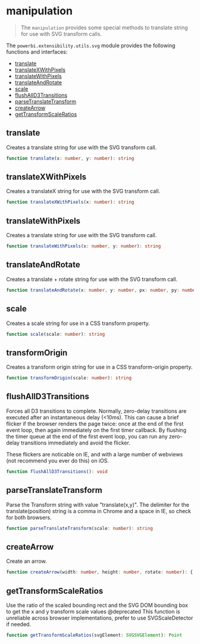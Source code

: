 # manipulation
> The ```manipulation``` provides some special methods to translate string for use with SVG transform calls.

The ```powerbi.extensibility.utils.svg``` module provides the following functions and interfaces:

* [translate](#translate)
* [translateXWithPixels](#translatexwithpixels)
* [translateWithPixels](#translatewithpixels)
* [translateAndRotate](#translateandrotate)
* [scale](#scale)
* [flushAllD3Transitions](#flushalld3transitions)
* [parseTranslateTransform](#parsetranslatetransform)
* [createArrow](#createarrow)
* [getTransformScaleRatios](#gettransformscaleratios)

## translate
Creates a translate string for use with the SVG transform call.

```typescript
function translate(x: number, y: number): string
```

## translateXWithPixels
Creates a translateX string for use with the SVG transform call.

```typescript
function translateXWithPixels(x: number): string
```

## translateWithPixels
Creates a translate string for use with the SVG transform call.

```typescript
function translateWithPixels(x: number, y: number): string
```

## translateAndRotate
Creates a translate + rotate string for use with the SVG transform call.

```typescript
function translateAndRotate(x: number, y: number, px: number, py: number, angle: number): string
```

## scale
Creates a scale string for use in a CSS transform property.

```typescript
function scale(scale: number): string
```

## transformOrigin
Creates a transform origin string for use in a CSS transform-origin property.

```typescript
function transformOrigin(scale: number): string
```

## flushAllD3Transitions
Forces all D3 transitions to complete.
Normally, zero-delay transitions are executed after an instantaneous delay (<10ms).
This can cause a brief flicker if the browser renders the page twice: once at the end of the first event loop,
then again immediately on the first timer callback. By flushing the timer queue at the end of the first event loop,
you can run any zero-delay transitions immediately and avoid the flicker.

These flickers are noticable on IE, and with a large number of webviews (not recommend you ever do this) on iOS.

```typescript
function flushAllD3Transitions(): void
```

## parseTranslateTransform
Parse the Transform string with value "translate(x,y)".
The delimiter for the translate(position) string  is a comma in Chrome and a space in IE, so check for both browsers.

```typescript
function parseTranslateTransform(scale: number): string
```

## createArrow
Create an arrow.

```typescript
function createArrow(width: number, height: number, rotate: number): { path: string; transform: string }
```

## getTransformScaleRatios
Use the ratio of the scaled bounding rect and the SVG DOM bounding box to get the x and y transform scale values
@deprecated This function is unreliable across browser implementations, prefer to use SVGScaleDetector if needed.

```typescript
function getTransformScaleRatios(svgElement: SVGSVGElement): Point
```
